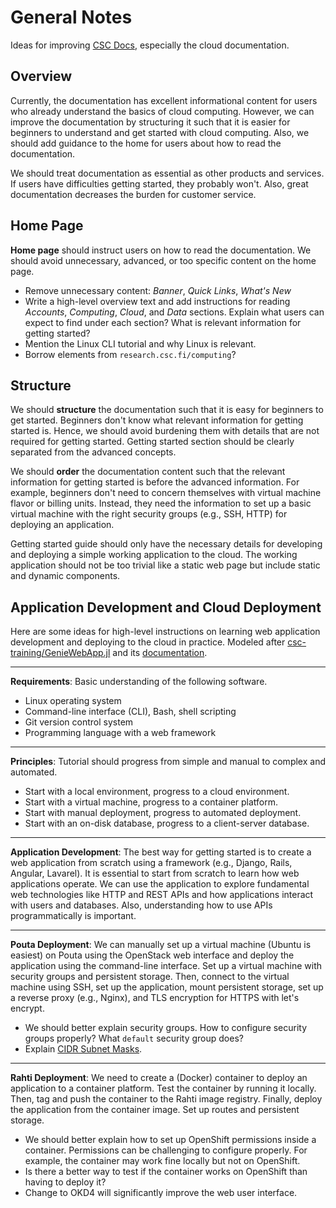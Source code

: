 # General Notes
Ideas for improving [CSC Docs](https://github.com/CSCfi/csc-user-guide), especially the cloud documentation.

## Overview
Currently, the documentation has excellent informational content for users who already understand the basics of cloud computing. However, we can improve the documentation by structuring it such that it is easier for beginners to understand and get started with cloud computing. Also, we should add guidance to the home for users about how to read the documentation.

We should treat documentation as essential as other products and services. If users have difficulties getting started, they probably won't. Also, great documentation decreases the burden for customer service.


## Home Page
**Home page** should instruct users on how to read the documentation. We should avoid unnecessary, advanced, or too specific content on the home page.

- Remove unnecessary content: *Banner*, *Quick Links*, *What's New*
- Write a high-level overview text and add instructions for reading *Accounts*, *Computing*, *Cloud*, and *Data* sections. Explain what users can expect to find under each section? What is relevant information for getting started?
- Mention the Linux CLI tutorial and why Linux is relevant.
- Borrow elements from `research.csc.fi/computing`?


## Structure
We should **structure** the documentation such that it is easy for beginners to get started. Beginners don't know what relevant information for getting started is. Hence, we should avoid burdening them with details that are not required for getting started. Getting started section should be clearly separated from the advanced concepts.

We should **order** the documentation content such that the relevant information for getting started is before the advanced information. For example, beginners don't need to concern themselves with virtual machine flavor or billing units. Instead, they need the information to set up a basic virtual machine with the right security groups (e.g., SSH, HTTP) for deploying an application.

Getting started guide should only have the necessary details for developing and deploying a simple working application to the cloud. The working application should not be too trivial like a static web page but include static and dynamic components.


## Application Development and Cloud Deployment
Here are some ideas for high-level instructions on learning web application development and deploying to the cloud in practice. Modeled after [csc-training/GenieWebApp.jl](https://github.com/csc-training/GenieWebApp.jl) and its [documentation](https://csc-training.github.io/GenieWebApp.jl/dev/).

---

**Requirements**: Basic understanding of the following software.

- Linux operating system
- Command-line interface (CLI), Bash, shell scripting
- Git version control system
- Programming language with a web framework

---

**Principles**: Tutorial should progress from simple and manual to complex and automated.

- Start with a local environment, progress to a cloud environment.
- Start with a virtual machine, progress to a container platform.
- Start with manual deployment, progress to automated deployment.
- Start with an on-disk database, progress to a client-server database.

---

**Application Development**: The best way for getting started is to create a web application from scratch using a framework (e.g., Django, Rails, Angular, Lavarel). It is essential to start from scratch to learn how web applications operate. We can use the application to explore fundamental web technologies like HTTP and REST APIs and how applications interact with users and databases. Also, understanding how to use APIs programmatically is important.

---

**Pouta Deployment**: We can manually set up a virtual machine (Ubuntu is easiest) on Pouta using the OpenStack web interface and deploy the application using the command-line interface. Set up a virtual machine with security groups and persistent storage. Then, connect to the virtual machine using SSH, set up the application, mount persistent storage, set up a reverse proxy (e.g., Nginx), and TLS encryption for HTTPS with let's encrypt.

- We should better explain security groups. How to configure security groups properly? What `default` security group does?
- Explain [CIDR Subnet Masks](https://docs.netgate.com/pfsense/en/latest/network/cidr.html).

---

**Rahti Deployment**: We need to create a (Docker) container to deploy an application to a container platform. Test the container by running it locally. Then, tag and push the container to the Rahti image registry. Finally, deploy the application from the container image. Set up routes and persistent storage.

- We should better explain how to set up OpenShift permissions inside a container. Permissions can be challenging to configure properly. For example, the container may work fine locally but not on OpenShift.
- Is there a better way to test if the container works on OpenShift than having to deploy it?
- Change to OKD4 will significantly improve the web user interface.

